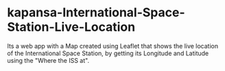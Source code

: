# kapansa-International-Space-Station-Live-Location
Its a web app with a Map created using Leaflet that shows the live location of the International Space Station, by getting its Longitude and Latitude using the "Where the ISS at".
